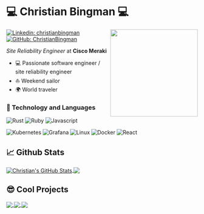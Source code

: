 # 💻 Christian Bingman 💻

<img align='right' src="https://media3.giphy.com/media/JZ40cnfnN11KycrvMF/giphy.gif?cid=ecf05e47aps0b4rc2q57p5k3fxnj280empmkra3pobbu1866&rid=giphy.gif&ct=s" width="230">

[![Linkedin: christianbingman](https://img.shields.io/badge/-christianbingman-blue?style=flat-square&logo=Linkedin&logoColor=white&link=https://www.linkedin.com/in/christianbingman/)](https://www.linkedin.com/in/christianbingman/)
[![GitHub: ChristianBingman](https://img.shields.io/github/followers/ChristianBingman?label=follow&style=social)](https://github.com/ChristianBingman)

*Site Reliability Engineer* at **Cisco Meraki**

- 💻 Passionate software engineer / site reliability engineer
- ⛵ Weekend sailor
- 🌍 World traveler

### 🔧 Technology and Languages
![Rust](https://img.shields.io/badge/-Rust-000?&logo=Rust)
![Ruby](https://img.shields.io/badge/-Ruby-000?&logo=Ruby)
![Javascript](https://img.shields.io/badge/-Javascript-000?&logo=Javascript)

![Kubernetes](https://img.shields.io/badge/-Kubernetes-000?&logo=Kubernetes)
![Grafana](https://img.shields.io/badge/-Grafana-000?&logo=Grafana)
![Linux](https://img.shields.io/badge/-Linux-000?&logo=Linux)
![Docker](https://img.shields.io/badge/-Docker-000?&logo=Docker)
![React](https://img.shields.io/badge/-React-000?&logo=React)


## 📈 Github Stats

<a href="https://github.com/ChristianBingman/ChristianBingman">
  <img align="center" src="https://github-readme-stats.vercel.app/api?username=ChristianBingman&show_icons=true&line_height=27&count_private=true&title_color=ffffff&text_color=c9cacc&icon_color=2bbc8a&bg_color=1d1f21" alt="Christian's GitHub Stats" />
</a>
<a href="https://github.com/ChristianBingman/ChristianBingman">
  <img align="center" src="https://github-readme-stats.vercel.app/api/top-langs/?username=ChristianBingman&hide=java,html,tex&title_color=ffffff&text_color=c9cacc&icon_color=2bbc8a&bg_color=1d1f21&langs_count=3" />
</a>

## 😎 Cool Projects
<a href="https://github.com/ChristianBingman/dotfiles-flake">
  <img align="center" src="https://github-readme-stats.vercel.app/api/pin/?username=ChristianBingman&repo=dotfiles-flake&title_color=ffffff&text_color=c9cacc&icon_color=2bbc8a&bg_color=1d1f21" />
</a>
<a href="https://github.com/acm-uic/sparkhacks-2023">
  <img align="center" src="https://github-readme-stats.vercel.app/api/pin/?username=acm-uic&repo=sparkhacks-2023&title_color=ffffff&text_color=c9cacc&icon_color=2bbc8a&bg_color=1d1f21" />
</a>
<a href="https://github.com/ChristianBingman/fly.io-rust">
  <img align="center" src="https://github-readme-stats.vercel.app/api/pin/?username=ChristianBingman&repo=fly.io-rust&title_color=ffffff&text_color=c9cacc&icon_color=2bbc8a&bg_color=1d1f21" />
</a>
